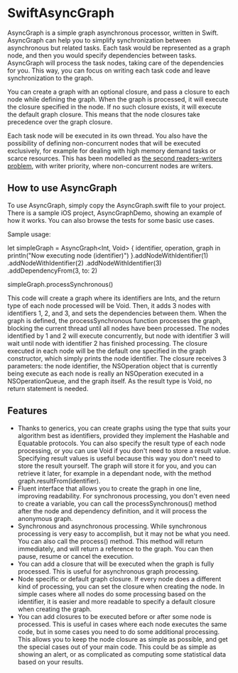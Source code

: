 SwiftAsyncGraph
===============

AsyncGraph is a simple graph asynchronous processor, written in Swift. AsyncGraph can help you to simplify synchronization between asynchronous but related tasks. Each task would be represented as a graph node, and then you would specify dependencies between tasks. AsyncGraph will process the task nodes, taking care of the dependencies for you. This way, you can focus on writing each task code and leave synchronization to the graph.

You can create a graph with an optional closure, and pass a closure to each node while defining the graph. When the graph is processed, it will execute the closure specified in the node. If no such closure exists, it will execute the default graph closure. This means that the node closures take precedence over the graph closure.

Each task node will be executed in its own thread. You also have the possibility of defining non-concurrent nodes that will be executed exclusively, for example for dealing with high memory demand tasks or scarce resources. This has been modelled as [the second readers-writers problem](https://en.wikipedia.org/wiki/Readers%E2%80%93writers_problem#The_second_readers-writers_problem), with writer priority, where non-concurrent nodes are writers.

How to use AsyncGraph
---------------------

To use AsyncGraph, simply copy the AsyncGraph.swift file to your project. There is a sample iOS project, AsyncGraphDemo, showing an example of how it works. You can also browse the tests for some basic use cases.

Sample usage:

let simpleGraph = AsyncGraph<Int, Void> {
	identifier, operation, graph in
	println("Now executing node \(identifier)")
}.addNodeWithIdentifier(1)
.addNodeWithIdentifier(2)
.addNodeWithIdentifier(3)
.addDependencyFrom(3, to: 2)

simpleGraph.processSynchronous()

This code will create a graph where its identifiers are Ints, and the return type of each node processed will be Void. Then, it adds 3 nodes with identifiers 1, 2, and 3, and sets the dependencies between them. When the graph is defined, the processSynchronous function processes the graph, blocking the current thread until all nodes have been processed. The nodes identified by 1 and 2 will execute concurrently, but node with identifier 3 will wait until node with identifier 2 has finished processing. The closure executed in each node will be the default one specified in the graph constructor, which simply prints the node identifier. The closure receives 3 parameters: the node identifier, the NSOperation object that is currently being execute as each node is really an NSOperation executed in a NSOperationQueue, and the graph itself. As the result type is Void, no return statement is needed.

Features
--------

* Thanks to generics, you can create graphs using the type that suits your algorithm best as identifiers, provided they implement the Hashable and Equatable protocols. You can also specify the result type of each node processing, or you can use Void if you don't need to store a result value. Specifying result values is useful because this way you don't need to store the result yourself. The graph will store it for you, and you can retrieve it later, for example in a dependant node, with the method graph.resultFrom(identifier).
* Fluent interface that allows you to create the graph in one line, improving readability. For synchronous processing, you don't even need to create a variable, you can call the processSynchronous() method after the node and dependency definition, and it will process the anonymous graph.
* Synchronous and asynchronous processing. While synchronous processing is very easy to accomplish, but it may not be what you need. You can also call the process() method. This method will return immediately, and will return a reference to the graph. You can then pause, resume or cancel the execution.
* You can add a closure that will be executed when the graph is fully processed. This is useful for asynchronous graph processing.
* Node specific or default graph closure. If every node does a different kind of processing, you can set the closure when creating the node. In simple cases where all nodes do some processing based on the identifier, it is easier and more readable to specify a default closure when creating the graph.
* You can add closures to be executed before or after some node is processed. This is useful in cases where each node executes the same code, but in some cases you need to do some additional processing. This allows you to keep the node closure as simple as possible, and get the special cases out of your main code. This could be as simple as showing an alert, or as complicated as computing some statistical data based on your results.
